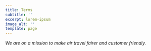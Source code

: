 ```yaml
---
title: Terms
subtitle: ''
excerpt: lorem-ipsum
image_alt: ''
template: page
---
```

*We are on a mission to make air travel fairer and customer friendly.*
